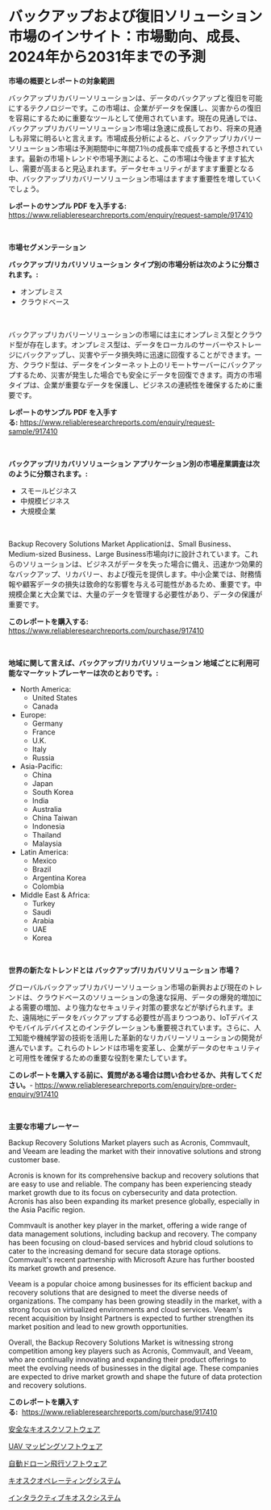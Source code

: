 <p><h1>バックアップおよび復旧ソリューション市場のインサイト：市場動向、成長、2024年から2031年までの予測</h1></p><p><strong>市場の概要とレポートの対象範囲</strong></p>
<p><p>バックアップリカバリーソリューションは、データのバックアップと復旧を可能にするテクノロジーです。この市場は、企業がデータを保護し、災害からの復旧を容易にするために重要なツールとして使用されています。現在の見通しでは、バックアップリカバリーソリューション市場は急速に成長しており、将来の見通しも非常に明るいと言えます。市場成長分析によると、バックアップリカバリーソリューション市場は予測期間中に年間7.1％の成長率で成長すると予想されています。最新の市場トレンドや市場予測によると、この市場は今後ますます拡大し、需要が高まると見込まれます。データセキュリティがますます重要となる中、バックアップリカバリーソリューション市場はますます重要性を増していくでしょう。</p></p>
<p><strong>レポートのサンプル PDF を入手する:</strong> <a href="https://www.reliableresearchreports.com/enquiry/request-sample/917410">https://www.reliableresearchreports.com/enquiry/request-sample/917410</a></p>
<p>&nbsp;</p>
<p><strong>市場セグメンテーション</strong></p>
<p><strong>バックアップ/リカバリソリューション タイプ別の市場分析は次のように分類されます。:</strong></p>
<p><ul><li>オンプレミス</li><li>クラウドベース</li></ul></p>
<p>&nbsp;</p>
<p><p>バックアップリカバリーソリューションの市場には主にオンプレミス型とクラウド型が存在します。オンプレミス型は、データをローカルのサーバーやストレージにバックアップし、災害やデータ損失時に迅速に回復することができます。一方、クラウド型は、データをインターネット上のリモートサーバーにバックアップするため、災害が発生した場合でも安全にデータを回復できます。両方の市場タイプは、企業が重要なデータを保護し、ビジネスの連続性を確保するために重要です。</p></p>
<p><strong>レポートのサンプル PDF を入手する:</strong>&nbsp;<a href="https://www.reliableresearchreports.com/enquiry/request-sample/917410">https://www.reliableresearchreports.com/enquiry/request-sample/917410</a></p>
<p>&nbsp;</p>
<p><strong> バックアップ/リカバリソリューション アプリケーション別の市場産業調査は次のように分類されます。:</strong></p>
<p><ul><li>スモールビジネス</li><li>中規模ビジネス</li><li>大規模企業</li></ul></p>
<p>&nbsp;</p>
<p><p>Backup Recovery Solutions Market Applicationは、Small Business、Medium-sized Business、Large Business市場向けに設計されています。これらのソリューションは、ビジネスがデータを失った場合に備え、迅速かつ効果的なバックアップ、リカバリー、および復元を提供します。中小企業では、財務情報や顧客データの損失は致命的な影響を与える可能性があるため、重要です。中規模企業と大企業では、大量のデータを管理する必要性があり、データの保護が重要です。</p></p>
<p><strong>このレポートを購入する:</strong>&nbsp; <a href="https://www.reliableresearchreports.com/purchase/917410">https://www.reliableresearchreports.com/purchase/917410</a></p>
<p>&nbsp;</p>
<p><strong>地域に関して言えば、バックアップ/リカバリソリューション 地域ごとに利用可能なマーケットプレーヤーは次のとおりです。:</strong></p>
<p><ul>
    <li>
        North America:
        <ul>
            <li>United States</li>
            <li>Canada</li>
        </ul>
    </li>
    <li>
        Europe:
        <ul>
            <li>Germany</li>
            <li>France</li>
            <li>U.K.</li>
            <li>Italy</li>
            <li>Russia</li>
        </ul>
    </li>
    <li>
        Asia-Pacific:
        <ul>
            <li>China</li>
            <li>Japan</li>
            <li>South Korea</li>
            <li>India</li>
            <li>Australia</li>
            <li>China Taiwan</li>
            <li>Indonesia</li>
            <li>Thailand</li>
            <li>Malaysia</li>
        </ul>
    </li>
    <li>
        Latin America:
        <ul>
            <li>Mexico</li>
            <li>Brazil</li>
            <li>Argentina Korea</li>
            <li>Colombia</li>
        </ul>
    </li>
    <li>
        Middle East & Africa:
        <ul>
            <li>Turkey</li>
            <li>Saudi</li>
            <li>Arabia</li>
            <li>UAE</li>
            <li>Korea</li>
        </ul>
    </li>
    </ul></p>
<p>&nbsp;</p>
<p><strong>世界の新たなトレンドとは バックアップ/リカバリソリューション 市場？</strong></p>
<p><p>グローバルバックアップリカバリーソリューション市場の新興および現在のトレンドは、クラウドベースのソリューションの急速な採用、データの爆発的増加による需要の増加、より強力なセキュリティ対策の要求などが挙げられます。また、遠隔地にデータをバックアップする必要性が高まりつつあり、IoTデバイスやモバイルデバイスとのインテグレーションも重要視されています。さらに、人工知能や機械学習の技術を活用した革新的なリカバリーソリューションの開発が進んでいます。これらのトレンドは市場を変革し、企業がデータのセキュリティと可用性を確保するための重要な役割を果たしています。</p></p>
<p><strong>このレポートを購入する前に、質問がある場合は問い合わせるか、共有してください。</strong>- <a href="https://www.reliableresearchreports.com/enquiry/pre-order-enquiry/917410">https://www.reliableresearchreports.com/enquiry/pre-order-enquiry/917410</a></p>
<p>&nbsp;</p>
<p><strong>主要な市場プレーヤー</strong></p>
<p><p>Backup Recovery Solutions Market players such as Acronis, Commvault, and Veeam are leading the market with their innovative solutions and strong customer base. </p><p>Acronis is known for its comprehensive backup and recovery solutions that are easy to use and reliable. The company has been experiencing steady market growth due to its focus on cybersecurity and data protection. Acronis has also been expanding its market presence globally, especially in the Asia Pacific region.</p><p>Commvault is another key player in the market, offering a wide range of data management solutions, including backup and recovery. The company has been focusing on cloud-based services and hybrid cloud solutions to cater to the increasing demand for secure data storage options. Commvault's recent partnership with Microsoft Azure has further boosted its market growth and presence.</p><p>Veeam is a popular choice among businesses for its efficient backup and recovery solutions that are designed to meet the diverse needs of organizations. The company has been growing steadily in the market, with a strong focus on virtualized environments and cloud services. Veeam's recent acquisition by Insight Partners is expected to further strengthen its market position and lead to new growth opportunities.</p><p>Overall, the Backup Recovery Solutions Market is witnessing strong competition among key players such as Acronis, Commvault, and Veeam, who are continually innovating and expanding their product offerings to meet the evolving needs of businesses in the digital age. These companies are expected to drive market growth and shape the future of data protection and recovery solutions.</p></p>
<p><strong>このレポートを購入する:</strong>&nbsp;&nbsp;<a href="https://www.reliableresearchreports.com/purchase/917410">https://www.reliableresearchreports.com/purchase/917410</a></p>
<p><p><a href="https://github.com/mreklxf44233/Market-Research-Report-List-1/blob/main/7755287183333.md">安全なキオスクソフトウェア</a></p><p><a href="https://github.com/cbigkbh02719/Market-Research-Report-List-1/blob/main/7583457183336.md">UAV マッピングソフトウェア</a></p><p><a href="https://github.com/mreklxf44233/Market-Research-Report-List-1/blob/main/5495086183337.md">自動ドローン飛行ソフトウェア</a></p><p><a href="https://github.com/cbigkbh02719/Market-Research-Report-List-1/blob/main/3023892183334.md">キオスクオペレーティングシステム</a></p><p><a href="https://github.com/mreklxf44233/Market-Research-Report-List-1/blob/main/6344167183335.md">インタラクティブキオスクシステム</a></p></p>
